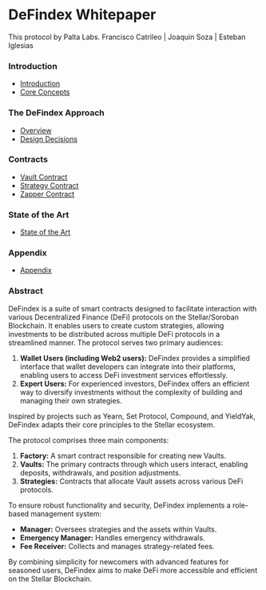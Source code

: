 # DeFindex Whitepaper

This protocol by Palta Labs.
Francisco Catrileo | Joaquin Soza | Esteban Iglesias

### Introduction
- [Introduction](./01-introduction/README.md)
- [Core Concepts](./01-introduction/02-core-concepts.md)


### The DeFindex Approach
- [Overview](./03-the-defindex-approach/README.md)
- [Design Decisions](./03-the-defindex-approach/01-design-decisions.md)

### Contracts
- [Vault Contract](./03-the-defindex-approach/02-contracts/01-vault-contract.md)
- [Strategy Contract](./03-the-defindex-approach/02-contracts/02-strategy-contract.md)
- [Zapper Contract](./03-the-defindex-approach/02-contracts/02-zapper-contract.md)

### State of the Art
- [State of the Art](./04-state-of-the-art/README.md)

### Appendix
- [Appendix](./05-appendix/README.md)

### Abstract

DeFindex is a suite of smart contracts designed to facilitate interaction with various Decentralized Finance (DeFi) protocols on the Stellar/Soroban Blockchain. It enables users to create custom strategies, allowing investments to be distributed across multiple DeFi protocols in a streamlined manner. The protocol serves two primary audiences:  

1. **Wallet Users (including Web2 users):** DeFindex provides a simplified interface that wallet developers can integrate into their platforms, enabling users to access DeFi investment services effortlessly.  
2. **Expert Users:** For experienced investors, DeFindex offers an efficient way to diversify investments without the complexity of building and managing their own strategies.  

Inspired by projects such as Yearn, Set Protocol, Compound, and YieldYak, DeFindex adapts their core principles to the Stellar ecosystem.  

The protocol comprises three main components:  

1. **Factory:** A smart contract responsible for creating new Vaults.  
2. **Vaults:** The primary contracts through which users interact, enabling deposits, withdrawals, and position adjustments.  
3. **Strategies:** Contracts that allocate Vault assets across various DeFi protocols.  

To ensure robust functionality and security, DeFindex implements a role-based management system:  

- **Manager:** Oversees strategies and the assets within Vaults.  
- **Emergency Manager:** Handles emergency withdrawals.  
- **Fee Receiver:** Collects and manages strategy-related fees.  

By combining simplicity for newcomers with advanced features for seasoned users, DeFindex aims to make DeFi more accessible and efficient on the Stellar Blockchain.

